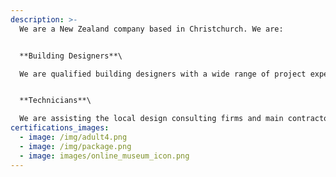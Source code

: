 ```yaml
---
description: >-
  We are a New Zealand company based in Christchurch. We are:


  **Building Designers**\

  We are qualified building designers with a wide range of project experiences across national. We embed BIM into our design process to enhance our performance on daily basis.


  **Technicians**\

  We are assisting the local design consulting firms and main contractors to deliver drawings to use at preconstruction and construction stage.
certifications_images:
  - image: /img/adult4.png
  - image: /img/package.png
  - image: images/online_museum_icon.png
---
```

